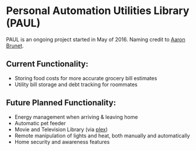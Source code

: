 # Personal Automation Utilities Library (PAUL)
PAUL is an ongoing project started in May of 2016. Naming credit to [Aaron Brunet](https://github.com/awbrunet).

## Current Functionality:

- Storing food costs for more accurate grocery bill estimates
- Utility bill storage and debt tracking for roommates

## Future Planned Functionality:

- Energy management when arriving & leaving home
- Automatic pet feeder
- Movie and Television Library (via [plex](https://plex.tv/))
- Remote manipulation of lights and heat, both manually and automatically
- Home security and awareness features